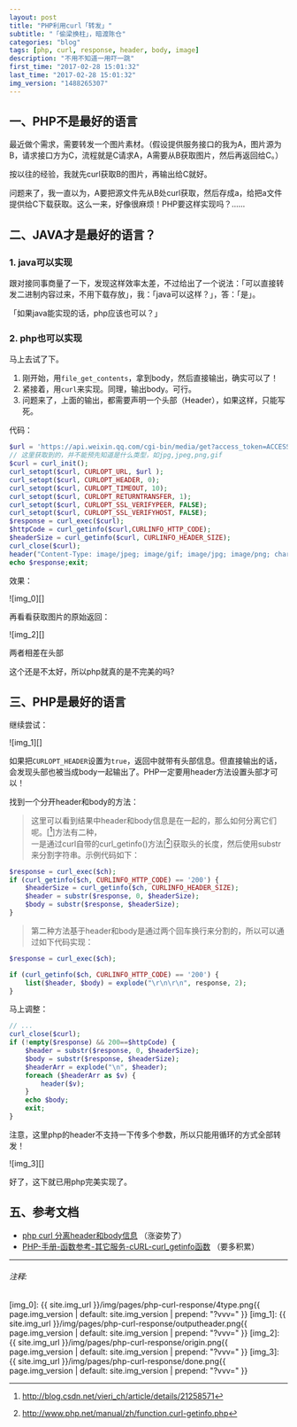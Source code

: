 ```yaml
---
layout: post
title: "PHP利用curl「转发」"
subtitle: "「偷梁换柱」，暗渡陈仓"
categories: "blog"
tags: [php, curl, response, header, body, image]
description: "不用不知道一用吓一跳"
first_time: "2017-02-28 15:01:32"
last_time: "2017-02-28 15:01:32"
img_version: "1488265307"
---
```


## 一、PHP不是最好的语言

最近做个需求，需要转发一个图片素材。（假设提供服务接口的我为A，图片源为B，请求接口方为C，流程就是C请求A，A需要从B获取图片，然后再返回给C。）

按以往的经验，我就先curl获取B的图片，再输出给C就好。

问题来了，我一直以为，A要把源文件先从B处curl获取，然后存成a，给把a文件提供给C下载获取。这么一来，好像很麻烦！PHP要这样实现吗？……

## 二、JAVA才是最好的语言？

### 1. java可以实现

跟对接同事商量了一下，发现这样效率太差，不过给出了一个说法：「可以直接转发二进制内容过来，不用下载存放」，我：「java可以这样？」，答：「是」。

「如果java能实现的话，php应该也可以？」

### 2. php也可以实现

马上去试了下。

1. 刚开始，用`file_get_contents`，拿到body，然后直接输出，确实可以了！
2. 紧接着，用`curl`来实现。同理，输出body。可行。
3. 问题来了，上面的输出，都需要声明一个头部（Header），如果这样，只能写死。

代码：  

```php
$url = 'https://api.weixin.qq.com/cgi-bin/media/get?access_token=ACCESS_TOKEN&media_id=MEDIA_ID'; 
// 这里获取到的，并不能预先知道是什么类型，如jpg,jpeg,png,gif
$curl = curl_init();
curl_setopt($curl, CURLOPT_URL, $url );
curl_setopt($curl, CURLOPT_HEADER, 0);
curl_setopt($curl, CURLOPT_TIMEOUT, 10);
curl_setopt($curl, CURLOPT_RETURNTRANSFER, 1);
curl_setopt($curl, CURLOPT_SSL_VERIFYPEER, FALSE);
curl_setopt($curl, CURLOPT_SSL_VERIFYHOST, FALSE);
$response = curl_exec($curl);
$httpCode = curl_getinfo($curl,CURLINFO_HTTP_CODE);
$headerSize = curl_getinfo($curl, CURLINFO_HEADER_SIZE);
curl_close($curl);
header("Content-Type: image/jpeg; image/gif; image/jpg; image/png; charset=utf-8");
echo $response;exit;
```

效果：

![img_0][]

再看看获取图片的原始返回：

![img_2][]

两者相差在头部

这个还是不太好，所以php就真的是不完美的吗?

## 三、PHP是最好的语言

继续尝试：

![img_1][]

如果把`CURLOPT_HEADER`设置为`true`，返回中就带有头部信息。但直接输出的话，会发现头部也被当成body一起输出了。PHP一定要用header方法设置头部才可以！

找到一个分开header和body的方法：

>这里可以看到结果中header和body信息是在一起的，那么如何分离它们呢。[[^note_0]]方法有二种，  
>一是通过curl自带的curl_getinfo()方法[[^note_1]]获取头的长度，然后使用substr来分割字符串。示例代码如下：

```php
$response = curl_exec($ch);
if (curl_getinfo($ch, CURLINFO_HTTP_CODE) == '200') {
    $headerSize = curl_getinfo($ch, CURLINFO_HEADER_SIZE);
    $header = substr($response, 0, $headerSize);
    $body = substr($response, $headerSize);
}  
```

>第二种方法基于header和body是通过两个回车换行来分割的，所以可以通过如下代码实现：

```php
$response = curl_exec($ch);

if (curl_getinfo($ch, CURLINFO_HTTP_CODE) == '200') {
    list($header, $body) = explode("\r\n\r\n", response, 2);
}
```

马上调整：

```php
// ...
curl_close($curl);
if (!empty($response) && 200==$httpCode) {
    $header = substr($response, 0, $headerSize);
    $body = substr($response, $headerSize);
    $headerArr = explode("\n", $header);
    foreach ($headerArr as $v) {
        header($v);
    }
    echo $body;
    exit;
}
```

注意，这里php的header不支持一下传多个参数，所以只能用循环的方式全部转发！

![img_3][]

好了，这下就已用php完美实现了。

## 五、参考文档

* [php curl 分离header和body信息](http://blog.csdn.net/vieri_ch/article/details/21258571) （涨姿势了）
* [PHP-手册-函数参考-其它服务-cURL-curl_getinfo函数](http://www.php.net/manual/zh/function.curl-getinfo.php) （要多积累）

---

###### 注释:
[^note_0]: <http://blog.csdn.net/vieri_ch/article/details/21258571>
[^note_1]: <http://www.php.net/manual/zh/function.curl-getinfo.php>


[img_0]: {{ site.img_url }}/img/pages/php-curl-response/4type.png{{ page.img_version | default: site.img_version | prepend: "?vvv=" }}
[img_1]: {{ site.img_url }}/img/pages/php-curl-response/outputheader.png{{ page.img_version | default: site.img_version | prepend: "?vvv=" }}
[img_2]: {{ site.img_url }}/img/pages/php-curl-response/origin.png{{ page.img_version | default: site.img_version | prepend: "?vvv=" }}
[img_3]: {{ site.img_url }}/img/pages/php-curl-response/done.png{{ page.img_version | default: site.img_version | prepend: "?vvv=" }}


